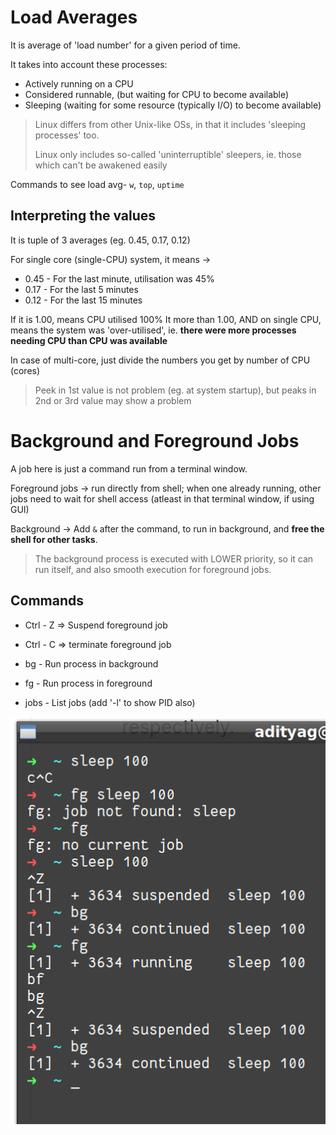 # Load Averages

It is average of 'load number' for a given period of time.

It takes into account these processes:
* Actively running on a CPU
* Considered runnable, (but waiting for CPU to become available)
* Sleeping (waiting for some resource (typically I/O) to become available)

> Linux differs from other Unix-like OSs, in that it includes 'sleeping processes' too.
>
> Linux only includes so-called 'uninterruptible' sleepers, ie. those which can't be awakened easily

Commands to see load avg- `w`, `top`, `uptime`

## Interpreting the values

It is tuple of 3 averages (eg. 0.45, 0.17, 0.12)

For single core (single-CPU) system, it means ->

* 0.45 - For the last minute, utilisation was 45%
* 0.17 - For the last 5 minutes
* 0.12 - For the last 15 minutes

If it is 1.00, means CPU utilised 100%
It more than 1.00, AND on single CPU, means the system was 'over-utilised', ie. **there were more processes needing CPU than CPU was available**

In case of multi-core, just divide the numbers you get by number of CPU (cores)

> Peek in 1st value is not problem (eg. at system startup), but peaks in 2nd or 3rd value may show a problem


# Background and Foreground Jobs

A job here is just a command run from a terminal window.

Foreground jobs -> run directly from shell; when one already running, other jobs need to wait for shell access (atleast in that terminal window, if using GUI)

Background -> Add `&` after the command, to run in background, and **free the shell for other tasks**.

> The background process is executed with LOWER priority, so it can run itself, and also smooth execution for foreground jobs.

## Commands

* Ctrl - Z  => Suspend foreground job
* Ctrl - C  => terminate foreground job

* bg - Run process in background 
* fg - Run process in foreground

* jobs - List jobs (add '-l' to show PID also)

![Resuming a suspended process in bg, or getting last background process(non suspended) in fg](../screenshots/fg_bg.png)

